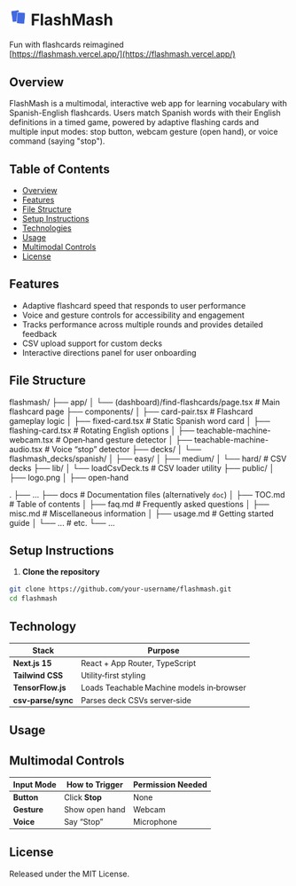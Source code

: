 # <img src="public/logo.png" alt="FlashMash Logo" width="32"/> FlashMash

Fun with flashcards reimagined  
[https://flashmash.vercel.app/](https://flashmash.vercel.app/)

## Overview

FlashMash is a multimodal, interactive web app for learning vocabulary with Spanish-English flashcards. Users match Spanish words with their English definitions in a timed game, powered by adaptive flashing cards and multiple input modes: stop button, webcam gesture (open hand), or voice command (saying "stop").

## Table of Contents

- [Overview](#overview)
- [Features](#features)
- [File Structure](#file-structure)
- [Setup Instructions](#setup-instructions)
- [Technologies](#technologies)
- [Usage](#usage)
- [Multimodal Controls](#multimodal-controls)
- [License](#license)

## Features

- Adaptive flashcard speed that responds to user performance
- Voice and gesture controls for accessibility and engagement
- Tracks performance across multiple rounds and provides detailed feedback
- CSV upload support for custom decks
- Interactive directions panel for user onboarding

## File Structure

flashmash/
├── app/
│   └── (dashboard)/find-flashcards/page.tsx      # Main flashcard page
├── components/
│   ├── card-pair.tsx                             # Flashcard gameplay logic
│   ├── fixed-card.tsx                            # Static Spanish word card
│   ├── flashing-card.tsx                         # Rotating English options
│   ├── teachable-machine-webcam.tsx              # Open‑hand gesture detector
│   ├── teachable-machine-audio.tsx               # Voice “stop” detector
├── decks/
│   └── flashmash_decks/spanish/
│       ├── easy/
│       ├── medium/
│       └── hard/                                 # CSV decks
├── lib/
│   └── loadCsvDeck.ts                            # CSV loader utility
├── public/
│   ├── logo.png
│   ├── open-hand

.
├── ...
├── docs                    # Documentation files (alternatively `doc`)
│   ├── TOC.md              # Table of contents
│   ├── faq.md              # Frequently asked questions
│   ├── misc.md             # Miscellaneous information
│   ├── usage.md            # Getting started guide
│   └── ...                 # etc.
└── ...

## Setup Instructions

1. **Clone the repository**

```bash
git clone https://github.com/your-username/flashmash.git
cd flashmash
```

## Technology

| Stack              | Purpose                                         |
| ------------------ | ----------------------------------------------- |
| **Next.js 15**     | React + App Router, TypeScript                  |
| **Tailwind CSS**   | Utility‑first styling                           |
| **TensorFlow.js**  | Loads Teachable Machine models in‑browser       |
| **csv‑parse/sync** | Parses deck CSVs server‑side                    |


## Usage


## Multimodal Controls

| Input Mode | How to Trigger   | Permission Needed |
| ---------- | ---------------- | ----------------- |
| **Button** | Click **Stop**   | None              |
| **Gesture**| Show open hand   | Webcam            |
| **Voice**  | Say “Stop”       | Microphone        |

## License

Released under the MIT License.
